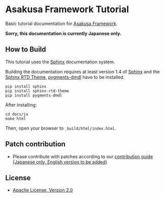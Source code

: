 # Asakusa Framework Tutorial

Basic tutorial documentation for [Asakusa Framework](https://github.com/asakusafw/asakusafw).

**Sorry, this documentation is currently Japanese only.**

## How to Build

This tutorial uses the [Sphinx](http://www.sphinx-doc.org) documentation system.

Building the documentation requires at least version 1.4 of [Sphinx](http://www.sphinx-doc.org) and the [Sphinx RTD Theme](https://pypi.python.org/pypi/sphinx_rtd_theme), [pygments-dmdl](https://pypi.python.org/pypi/pygments-dmdl) have to be installed.

```
pip install sphinx
pip install sphinx-rtd-theme
pip install pygments-dmdl
```

After installing:

```
cd docs/ja
make html
```

Then, open your browser to ``_build/html/index.html``.

## Patch contribution
* Please contribute with patches according to our [contribution guide (Japanese only, English version to be added)](http://docs.asakusafw.com/latest/release/ja/html/contribution.html)

## License
* [Apache License, Version 2.0](http://www.apache.org/licenses/LICENSE-2.0)